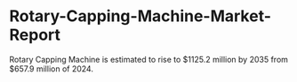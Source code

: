 # Rotary-Capping-Machine-Market-Report
Rotary Capping Machine is estimated to rise to $1125.2 million by 2035 from $657.9 million of 2024.
